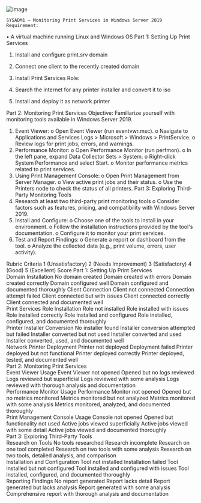 ![image](https://github.com/user-attachments/assets/392138e9-88ba-4ade-81c7-c01de1a33637)

	SYSADM1 – Monitoring Print Services in Windows Server 2019
	Requirement: 
•	A virtual machine running Linux and Windows OS
Part 1: Setting Up Print Services
1.	Install and configure print.srv domain 
 
2.	Connect one client to the recently created domain
 
3.	Install Print Services Role:
 
4.	Search the internet for any printer installer and convert it to iso
 
5.	Install and deploy it as network printer
 
Part 2: Monitoring Print Services
Objective: Familiarize yourself with monitoring tools available in Windows Server 2019.
1.	Event Viewer:
o	Open Event Viewer (run eventvwr.msc).
o	Navigate to Applications and Services Logs > Microsoft > Windows > PrintService.
o	Review logs for print jobs, errors, and warnings.
2.	Performance Monitor:
o	Open Performance Monitor (run perfmon).
o	In the left pane, expand Data Collector Sets > System.
o	Right-click System Performance and select Start.
o	Monitor performance metrics related to print services.
3.	Using Print Management Console:
o	Open Print Management from Server Manager.
o	View active print jobs and their status.
o	Use the Printers node to check the status of all printers.
Part 3: Exploring Third-Party Monitoring Tools
1.	Research at least two third-party print monitoring tools 
o	Consider factors such as features, pricing, and compatibility with Windows Server 2019.
2.	Install and Configure:
o	Choose one of the tools to install in your environment.
o	Follow the installation instructions provided by the tool's documentation.
o	Configure it to monitor your print services.
3.	Test and Report Findings:
o	Generate a report or dashboard from the tool.
o	Analyze the collected data (e.g., print volume, errors, user activity).

Rubric
Criteria	1 (Unsatisfactory)	2 (Needs Improvement)	3 (Satisfactory)	4 (Good)	5 (Excellent)	Score
Part 1: Setting Up Print Services						
Domain Installation	No domain created	Domain created with errors	Domain created correctly	Domain configured well	Domain configured and documented thoroughly	
Client Connection	Client not connected	Connection attempt failed	Client connected but with issues	Client connected correctly	Client connected and documented well	
Print Services Role Installation	Role not installed	Role installed with issues	Role installed correctly	Role installed and configured	Role installed, configured, and documented thoroughly	
Printer Installer Conversion	No installer found	Installer conversion attempted but failed	Installer converted but not used	Installer converted and used	Installer converted, used, and documented well	
Network Printer Deployment	Printer not deployed	Deployment failed	Printer deployed but not functional	Printer deployed correctly	Printer deployed, tested, and documented well	
Part 2: Monitoring Print Services						
Event Viewer Usage	Event Viewer not opened	Opened but no logs reviewed	Logs reviewed but superficial	Logs reviewed with some analysis	Logs reviewed with thorough analysis and documentation	
Performance Monitor Usage	Performance Monitor not opened	Opened but no metrics monitored	Metrics monitored but not analyzed	Metrics monitored with some analysis	Metrics monitored, analyzed, and documented thoroughly	
Print Management Console Usage	Console not opened	Opened but functionality not used	Active jobs viewed superficially	Active jobs viewed with some detail	Active jobs viewed and documented thoroughly	
Part 3: Exploring Third-Party Tools						
Research on Tools	No tools researched	Research incomplete	Research on one tool completed	Research on two tools with some analysis	Research on two tools, detailed analysis, and comparison	
Installation and Configuration	Tool not installed	Installation failed	Tool installed but not configured	Tool installed and configured with issues	Tool installed, configured, and documented thoroughly	
Reporting Findings	No report generated	Report lacks detail	Report generated but lacks analysis	Report generated with some analysis	Comprehensive report with thorough analysis and documentation	


